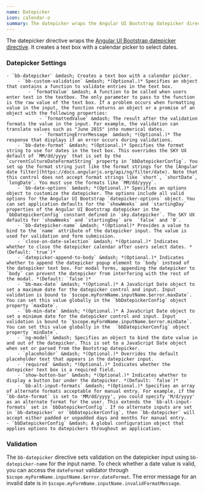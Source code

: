 ```yaml
---
name: Datepicker
icon: calendar-o
summary: The datepicker wraps the Angular UI Bootstrap datepicker directive to create a text box with a calendar to select dates.
---
```


The datepicker directive wraps the [Angular UI Bootstrap datepicker directive](https://angular-ui.github.io/bootstrap/#/datepicker). It creates a text box with a calendar picker to select dates.

### Datepicker Settings
    - `bb-datepicker` &mdash; Creates a text box with a calendar picker.
        - `bb-custom-validation` &mdash; *(Optional.)* Specifies an object that contains a function to validate entries in the text box.
            - `formatValue` &mdash; A function to be called when users enter text in the textbox. The only parameter to pass to the function is the raw value of the text box. If a problem occurs when formatting value in the input, the function returns an object or a promise of an object with the following properties:
                - `formattedValue` &mdash; The result after the validation formats the value in the input. For example, the validation can translate values such as "June 2015" into numerical dates.
                - `formattingErrorMessage` &mdash; *(Optional.)* The response that displays if an error occurs during validations.
        - `bb-date-format` &mdash; *(Optional.)* Specifies the format string to use for dates in the text box. This overrides the SKY UX default of `MM/dd/yyyy` that is set by the `currentCultureDateFormatString` property in `bbDatepickerConfig`. You set up the format string just like the format strings for the [Angular date filter](https://docs.angularjs.org/api/ng/filter/date). Note that this control does not accept format strings like `short`, `shortDate`, `longDate`. You must use the formats like `MM/dd/yyyy`.
        - `bb-date-options` &mdash; *(Optional.)* Specifies an options object to customize the datepicker. The options include all valid options for the Angular UI Bootstrap `datepicker-options` object. You can set application defaults for the `showWeeks` and `startingDay` properties of the Angular UI Bootstrap datepicker in the `bbDatepickerConfig` constant defined in `sky.datepicker`. The SKY UX defaults for `showWeeks` and `startingDay` are  `false` and `0`.
        - `bb-datepicker-name` &mdash; *(Optional)* Provides a value to bind to the `name` attribute of the datepicker input. The value is used for validation and form submission.
        - `close-on-date-selection` &mdash; *(Optional.)* Indicates whether to close the datepicker calendar after users select dates. *(Default: `true`)*
        - `datepicker-append-to-body` &mdash; *(Optional.)* Indicates whether to append the datepicker popup element to `body` instead of the datepicker text box. For modal forms, appending the datepicker to `body` can prevent the datepicker from interfering with the rest of the modal. *(Default: `false`)*
        - `bb-max-date` &mdash; *(Optional.)* A JavaScript Date object to set a maximum date for the datepicker control and input. Input validation is bound to `$scope.myFormName.inputName.$error.maxDate`. You can set this value globally in the `bbDatepickerConfig` object property `maxDate`.
        - `bb-min-date` &mdash; *(Optional.)* A JavaScript Date object to set a minimum date for the datepicker control and input. Input validation is bound to `$scope.myFormName.inputName.$error.minDate`. You can set this value globally in the  `bbDatepickerConfig` object property `minDate`.
        - `ng-model` &mdash; Specifies an object to bind the date value in and out of the datepicker. This is set to a JavaScript Date object when set or parsed from the Bootstrap datepicker.
        - `placeholder` &mdash; *(Optional.)* Overrides the default placeholder text that appears in the datepicker input.
        - `required` &mdash; *(Optional.)* Indicates whether the datepicker text box is a required field.
        - `show-button-bar` &mdash; *(Optional.)* Indicates whether to display a button bar under the datepicker. *(Default: `false`)*
        - `bb-alt-input-formats` &mdash; *(Optional.)* Specifies an array of alternate formats acceptable for manual entry. For example, if the `bb-date-format` is set to 'MM/dd/yyyy', you could specify 'M/d/yyyy' as an alternate format for the user. This extends the `bb-alt-input-formats` set in `bbDatepickerConfig`. If no alternate inputs are set in `bb-datepicker` or `bbDatepickerConfig`, then `bb-datepicker` will accept either padded or unpadded days and months for manual entry.
    - `bbDatepickerConfig` &mdash; A global configuration object that applies options to datepickers throughout an application.

### Validation
The `bb-datepicker` directive sets validation on the datepicker input using `bb-datepicker-name` for the input name. To check whether a date value is valid, you can access the `dateFormat` validator through `$scope.myFormName.inputName.$error.dateFormat`. The error message for an invalid date is in `$scope.myFormName.inputName.invalidFormatMessage`.
